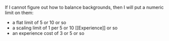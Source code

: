 If I cannot figure out how to balance backgrounds, then I will put a numeric limit on them:
- a flat limit of 5 or 10 or so
- a scaling limit of 1 per 5 or 10 [[Experience]] or so
- an experience cost of 3 or 5 or so